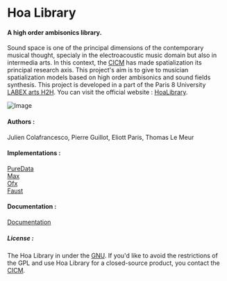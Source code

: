 # Hoa Library 

#### A high order ambisonics library.

Sound space is one of the principal dimensions of the contemporary musical thought, specialy in the electroacoustic music domain but also in intermedia arts. In this context, the [CICM](http://cicm.mshparisnord.org/ "CICM") has made spatialization its principal research axis. This project's aim is to give to musician spatialization models based on high order ambisonics and sound fields synthesis. This project is developed in a part of the Paris 8 University [LABEX arts H2H](http://www.labex-arts-h2h.fr/ "LABEX arts H2H"). You can visit the official website : [HoaLibrary](http://www.mshparisnord.fr/hoalibrary/ "HoaLibrary").

![Image](http://www.mshparisnord.fr/hoalibrary/wp-content/themes/hoa/images/hoa-icon03.svg "Hoa-Icon")

#### Authors :

Julien Colafrancesco, Pierre Guillot, Eliott Paris, Thomas Le Meur

#### Implementations :

[PureData](https://github.com/CICM/HoaLibrary-PD "PureData")<br/>
[Max](https://github.com/CICM/HoaLibrary-Max "Max")<br/>
[Ofx](https://github.com/CICM/ofxHoa "Open Framework")<br/>
[Faust](https://github.com/CICM/HoaLibrary-Faust "Faust")

#### Documentation :

[Documentation](http://cicm.github.io/HoaLibrary-Light "Documentation")

##### License : 

The Hoa Library in under the [GNU](http://www.gnu.org/copyleft/gpl.html "GNU Public License"). If you'd like to avoid the restrictions of the GPL and use Hoa Library for a closed-source product, you contact the [CICM](http://cicm.mshparisnord.org/ "CICM").


